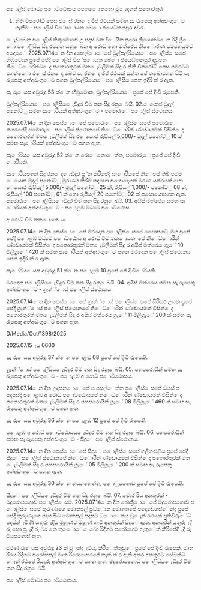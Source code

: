 ප ොලිස් මොධ්‍ය ප ොට්ඨොසය පෙත ෙොතතො වූ ෙැදගත් පතොරතුරු

01. නීති විපරෝධී පෙස එ ෙස් රන ෙද ජීප් රථයක් සමඟ සැ රුපෙකු අත්අඩංගුෙට ගැනීම - ප ොලිස් විප ්ෂ ොයත බෙ ො ජයෙධ්‍තනපුර ඳවුර.

ෙැඩබෙන ප ොලිස් තිතුමොපේ උ පදස් මත දිෙයින පුරො ක්‍රියොත්ම ෙන රිදි ශ්‍රී ෙං ො ප ොලිසිය සිදු රපගන යනු ෙබන අ රොධ්‍ හො මත්රෙය නිෙොරණ පමපහයුමට අදොෙෙ 2025.07.14 ෙන දින දහෙල් ොෙපේ මුල්පල්රියොෙ ප ොලිස් ෙසපේ හිඹුටොන ප්‍රපේ පේදී ප ොලිස් විප ්ෂ ොයත බෙ ො ජයෙධ්‍තනපුර ඳවුපත නිෙධ්‍ොරීන්ට ෙද පතොරතුරක් මත ෙැටලීමක් සිදු ර නීති විපරෝධී පෙස පමරටට පගන්ෙො එ ෙස් රන ෙද බෙට සැ රන ෙද ජිප් රථයක් සන්ත පේ තබොපගන සිටි සැ රුපෙකු අත්අඩංගුෙට පගන මුල්පල්රියොෙ ප ොලිසිය පෙත ඉදිරි ත් ර ඇත.

සැ රු ෙයස අවුරුදු 53 ක් ෙන හිඹුටොන, මුල්පල්රියොෙ ප්‍රපේ පේ දිංචි රුපෙකි.

මුල්පල්රියොෙ ප ොලිසිය ෙැඩිදුර විම තන සිදු රනු ෙබයි. 02. ෙයොජ මුදල් පනෝට්ු සමඟ සැ ොරියක් අත්අඩංගුෙට - පමොරුෙ ප ොලිස් ස්ථොනය.

2025.07.14 ෙන දින සෙස් ොෙපේ පමොරුෙ ප ොලිස් ෙසපේ පමොරුෙ නගරපේදී පමොරුෙ ප ොලිස් ස්ථොනපේ නිෙධ්‍ොරීන් ණ්ඩොයමක් විසින් ෙද පතොරතුරක් මත ෙැටලීමක් සිදු ර ෙයොජ රුපියල් 5,000/- මුදල් පනෝට්ු 10 ක් සමඟ සැ ොරියක් අත්අඩංගුෙට පගන ඇත.

සැ ොරිය ෙයස අවුරුදු 52 ක් ෙන රොෙතොෙත්ත, පමොරුෙ ප්‍රපේ පේ දිංචි ොරියකි.

සැ ොරියපගන් සිදු රන ෙද ෙැඩිදුර ප්‍ර ්න කිරීපේදී සැ ොරියපේ නිෙපස් තිබී පමම ෙයොජ මුදල් පනෝට්ු මුරණය කිරීම සඳහො පයොදොගත් මුරණ යන්රයක් හො ෙයොජ රුපියල් 5,000/- මුදල් පනෝට්ු 25 ක්, රුපියල් 1,000/- පනෝට්ු 08 ක්, රුපියල් 100 පනෝට්ු 01 ක් හො රුපියල් 20 පනෝට්ු 02 ක් පසොයොපගන ඇත. පමොරුෙ ප ොලිසිය ෙැඩිදුර විම තන සිදු රනු ෙබයි. 03. අයිස් මත්රෙය සමඟ සැ ොරියක් අත්අඩංගුෙට - ප ොළඹ මධ්‍යම ප ොට්ඨොස

අ රොධ්‍ විම තන ොයතං ය.

2025.07.14 ෙන දින සෙස් ොෙපේ මරදොන ප ොලිස් ෙසපේ පෙොපගට් ුමග ප්‍රපේ පේදී ප ොළඹ මධ්‍යම ප ොට්ඨොස අ රොධ්‍ විම තන ොයතං පේ නිෙධ්‍ොරීන් ණ්ඩොයමක් විසින් ෙද පතොරතුරක් මත ෙැටලීමක් සිදු ර අයිස් මත්රෙය ග්‍රෑේ 10 මිලිග්‍රෑේ 420 ක් සමඟ සැ ොරියක් අත්අඩංගුෙට පගන මරදොන ප ොලිස් ස්ථොනය පෙත ඉදිරි ත් ර ඇත.

සැ ොරිය ෙයස අවුරුදු 51 ක් ෙන ප ොළඹ 10 ප්‍රපේ පේ දිංචි ොරියකි.

මරදොන ප ොලිසිය ෙැඩිදුර විම තන සිදු රනු ෙබයි. 04. අයිස් මත්රෙය සමඟ සැ රුපෙකු අත්අඩංගුෙට - ග්‍රෑන්් ොස් ප ොලිස් ස්ථොනය.

2025.07.14 ෙන දින සෙස් ොෙපේ ග්‍රෑන්් ොස් ප ොලිස් ෙසපේ සිරිසර උයන ප්‍රපේ පේදී ග්‍රෑන්් ොස් ප ොලිස් ස්ථොනපේ නිෙධ්‍ොරීන් ණ්ඩොයමක් විසින් ෙද පතොරතුරක් මත ෙැටලීමක් සිදු ර අයිස් මත්රෙය ග්‍රෑේ 11 මිලිග්‍රෑේ 200 ක් සමඟ සැ රුපෙකු අත්අඩංගුෙට පගන ඇත.

D/Media/Out/1398/2025

2025.07.15 ැය 0600

සැ රු ෙයස අවුරුදු 37 ක් ෙන ප ොළඹ 08 ප්‍රපේ පේ දිංචි රුපෙකි.

ග්‍රෑන්් ොස් ප ොලිසිය ෙැඩිදුර විම තන සිදු රනු ෙබයි. 05. පහපරොයින් සමඟ සැ රුපෙකු අත්අඩංගුෙට - ප ොළඹ අ රොධ්‍ ප ොට්ඨොසය.

2025.07.14 ෙන දින උදෑසන ොෙපේ ප පසල්ෙත්ත ප ොලිස් ෙසපේ ඩයස් ප පදපස්දී ප ොළඹ අ රොධ්‍ ප ොට්ඨොසපේ නිෙධ්‍ොරීන් ණ්ඩොයමක් විසින් ෙද පතොරතුරක් මත ෙැටලීමක් සිදු ර පහපරොයින් ග්‍රෑේ 08 මිලිග්‍රෑේ 460 ක් සමඟ සැ රුපෙකු අත්අඩංගුෙට පගන ඇත.

සැ රු ෙයස අවුරුදු 36 ක් ෙන ප ොළඹ 12 ප්‍රපේ පේ දිංචි රුපෙකි.

ප ොළඹ අ රොධ්‍ ප ොට්ඨොසය ෙැඩිදුර විම තන සිදු රනු ෙබයි. 06. පහපරොයින් සමඟ සැ රුපෙකු අත්අඩංගුෙට - සීදූෙ ප ොලිස් ස්ථොනය.

2025.07.14 ෙන දින සෙස් ොෙපේ සීදූෙ ප ොලිස් ෙසපේ ගලිගංඑළිය ප්‍රපේ පේදී සීදූෙ ප ොලිස් ස්ථොනපේ නිෙධ්‍ොරීන් ණ්ඩොයමක් විසින් ෙද පතොරතුරක් මත ෙැටලීමක් සිදු ර පහපරොයින් ග්‍රෑේ 05 මිලිග්‍රෑේ 200 ක් සමඟ සැ රුපෙකු අත්අඩංගුෙට පගන ඇත.

සැ රු ෙයස අවුරුදු 30 ක් ෙන නයගහෙත්ත, ප ොුපගොඩ ප්‍රපේ පේ දිංචි රුපෙකි.

සීදූෙ ප ොලිසිය ෙැඩිදුර විම තන සිදු රනු ෙබයි. 07. මොර රිය අනතුරක් - මදුරොපගොඩ ප ොලිස් ෙසම. 2025.07.14 ෙන දින රොත්‍රී ොෙපේ මදුරොපගොඩ ප ොලිස් ෙසපේ කුරුණෑගෙ මොතපල් ප්‍රධ්‍ොන මොගතපේ පදොඩේගස්ෙන්ද ප්‍රපේ පේදී කුරුණෑගෙ පදස සිට මොතපල් පදසට ධ්‍ොෙනය වූ ෙෑන් රථයක් ප්‍රතිවිරුේධ්‍ පදසින් ැමිණි යතුරු ැදිය මුහුණට මුහුණ ගැටී අනතුරක් සිදුෙ ඇත. අනතුරින් යතුරු ැදි රු හො සු ැදි රු බර තෙ තුෙොෙ ෙබො රිදීගම පරෝහෙට ඇතුෙත් කිරීපේදී ැදි රු මියපගොස් ඇත.

මරණ රු ෙයස අවුරුදු 23 ක් වූ ැන්ද ැටිය, කිරිෙත්තුඩුෙ ප්‍රපේ පේ දිංචි රුපෙකි. මෘත රීරය රිදීගම පරෝහපල් මෘත රීරොගොරපේ තැන් ත් ර ඇති අතර අනතුරට සේබන්ධ්‍ ෙෑන් රථපේ රියදුරු අත්අඩංගුෙට පගන ඇත. මදුරොපගොඩ ප ොලිසිය ෙැඩිදුර විම තන සිදු රනු ෙබයි.

ප ොලිස් මොධ්‍ය ප ොට්ඨොසය.